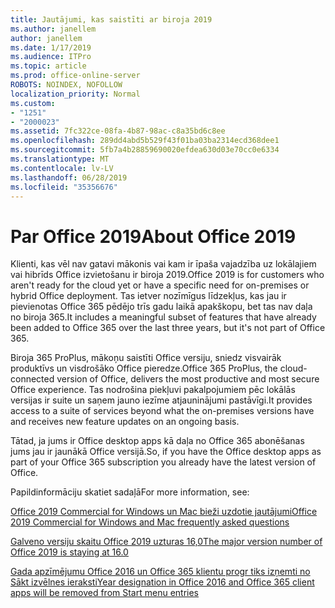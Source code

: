 ```yaml
---
title: Jautājumi, kas saistīti ar biroja 2019
ms.author: janellem
author: janellem
ms.date: 1/17/2019
ms.audience: ITPro
ms.topic: article
ms.prod: office-online-server
ROBOTS: NOINDEX, NOFOLLOW
localization_priority: Normal
ms.custom:
- "1251"
- "2000023"
ms.assetid: 7fc322ce-08fa-4b87-98ac-c8a35bd6c8ee
ms.openlocfilehash: 289dd4abd5b529f43f01ba03ba2314ecd368dee1
ms.sourcegitcommit: 5fb7a4b28859690020efdea630d03e70cc0e6334
ms.translationtype: MT
ms.contentlocale: lv-LV
ms.lasthandoff: 06/28/2019
ms.locfileid: "35356676"
---
```

# <a name="about-office-2019"></a><span data-ttu-id="179f9-102">Par Office 2019</span><span class="sxs-lookup"><span data-stu-id="179f9-102">About Office 2019</span></span>

<span data-ttu-id="179f9-103">Klienti, kas vēl nav gatavi mākonis vai kam ir īpaša vajadzība uz lokālajiem vai hibrīds Office izvietošanu ir biroja 2019.</span><span class="sxs-lookup"><span data-stu-id="179f9-103">Office 2019 is for customers who aren't ready for the cloud yet or have a specific need for on-premises or hybrid Office deployment.</span></span> <span data-ttu-id="179f9-104">Tas ietver nozīmīgus līdzekļus, kas jau ir pievienotas Office 365 pēdējo trīs gadu laikā apakškopu, bet tas nav daļa no biroja 365.</span><span class="sxs-lookup"><span data-stu-id="179f9-104">It includes a meaningful subset of features that have already been added to Office 365 over the last three years, but it's not part of Office 365.</span></span>
  
<span data-ttu-id="179f9-105">Biroja 365 ProPlus, mākoņu saistīti Office versiju, sniedz visvairāk produktīvs un visdrošāko Office pieredze.</span><span class="sxs-lookup"><span data-stu-id="179f9-105">Office 365 ProPlus, the cloud-connected version of Office, delivers the most productive and most secure Office experience.</span></span> <span data-ttu-id="179f9-106">Tas nodrošina piekļuvi pakalpojumiem pēc lokālās versijas ir suite un saņem jauno iezīme atjauninājumi pastāvīgi.</span><span class="sxs-lookup"><span data-stu-id="179f9-106">It provides access to a suite of services beyond what the on-premises versions have and receives new feature updates on an ongoing basis.</span></span>
  
<span data-ttu-id="179f9-107">Tātad, ja jums ir Office desktop apps kā daļa no Office 365 abonēšanas jums jau ir jaunākā Office versijā.</span><span class="sxs-lookup"><span data-stu-id="179f9-107">So, if you have the Office desktop apps as part of your Office 365 subscription you already have the latest version of Office.</span></span>
  
<span data-ttu-id="179f9-108">Papildinformāciju skatiet sadaļā</span><span class="sxs-lookup"><span data-stu-id="179f9-108">For more information, see:</span></span>
  
[<span data-ttu-id="179f9-109">Office 2019 Commercial for Windows un Mac bieži uzdotie jautājumi</span><span class="sxs-lookup"><span data-stu-id="179f9-109">Office 2019 Commercial for Windows and Mac frequently asked questions</span></span>](https://support.microsoft.com/help/4133312)
  
[<span data-ttu-id="179f9-110">Galveno versiju skaitu Office 2019 uzturas 16,0</span><span class="sxs-lookup"><span data-stu-id="179f9-110">The major version number of Office 2019 is staying at 16.0</span></span>](https://docs.microsoft.com/deployoffice/office2019/overview)
  
[<span data-ttu-id="179f9-111">Gada apzīmējumu Office 2016 un Office 365 klientu progr tiks izņemti no Sākt izvēlnes ieraksti</span><span class="sxs-lookup"><span data-stu-id="179f9-111">Year designation in Office 2016 and Office 365 client apps will be removed from Start menu entries</span></span>](https://support.office.com/article/8fe5e052-76d2-49de-af30-2e84ed3da907?wt.mc_id=Alchemy_ClientDIA)
  